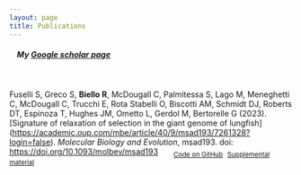```yaml
---
layout: page
title: Publications
---
```


##### &nbsp;&nbsp;&nbsp; My [Google scholar page](https://scholar.google.com/citations?user=yTnUnBEAAAAJ&hl=en)

&nbsp;

Fuselli S, Greco S, **Biello R**, McDougall C, Palmitessa S, Lago M, Meneghetti C, McDougall C, Trucchi E, Rota Stabelli O, Biscotti AM, Schmidt DJ, Roberts DT, Espinoza T, Hughes JM, Ometto L, Gerdol M, Bertorelle G (2023). [Signature of relaxation of selection in the giant genome of lungfish] (https://academic.oup.com/mbe/article/40/9/msad193/7261328?login=false). *Molecular Biology and Evolution*, msad193. doi: https://doi.org/10.1093/molbev/msad193
&nbsp;&nbsp;&nbsp;&nbsp; </sub> &nbsp;<sub>[Code on GitHub](https://github.com/rsbiello/Lungfish_relax)</sub> &nbsp;<sub>[Supplemental material](https://oup.silverchair-cdn.com/oup/backfile/Content_public/Journal/mbe/40/9/10.1093_molbev_msad193/1/msad193_supplementary_data.pdf?Expires=1698590171&Signature=CyDBqhhlssbD4zdiLuLKfjPpxSF4HByeB5POlCw5IexfyzqSpclWYEDP8CqT6jfLX0TDaWZkfua7SyjK0rXvZgcV-kd~vylpCo9bQQ9mVGb5gSoJzxVOOu~sn1m3qfX~Dndx0WyWg9myWo2-CSJU0wPtmBPqr7SQjKRBR~jX1jZdVSKsT8WihpOj1ObZezb4x0rRFNim7CCpL-keId08pUYB01NvQht6EoRayV3eAnQmsfXC10aw8f4IkMwV-wepOgAMUilsHffF6-3cRzGzwO9PugVuEgK0DCFSc28rMm2yi~PqE2IT1bhAex0sKqy7zKjXuSXbj0uDOAOdy88Ipw__&Key-Pair-Id=APKAIE5G5CRDK6RD3PGA)</sub>
